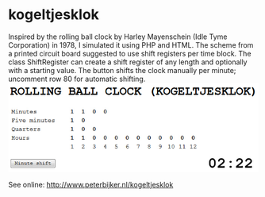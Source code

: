 # kogeltjesklok

Inspired by the rolling ball clock by Harley Mayenschein (Idle Tyme Corporation) in 1978, I simulated it using PHP and HTML. The scheme from a printed circuit board suggested to use shift registers per time block. The class ShiftRegister can create a shift register of any length and optionally with a starting value.
The button shifts the clock manually per minute; uncomment row 80 for automatic shifting.
![alt tag](https://github.com/pmbijker/kogeltjesklok/blob/master/kogeltjesklok_screen.jpg)

See online: http://www.peterbijker.nl/kogeltjesklok
